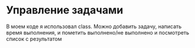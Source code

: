 # **Управление задачами**

В моем коде я использовал class. 
Можно добавить задачу, написать время выполнения, и пометить выполнено/не выполнено
и посмотреть список с результатом